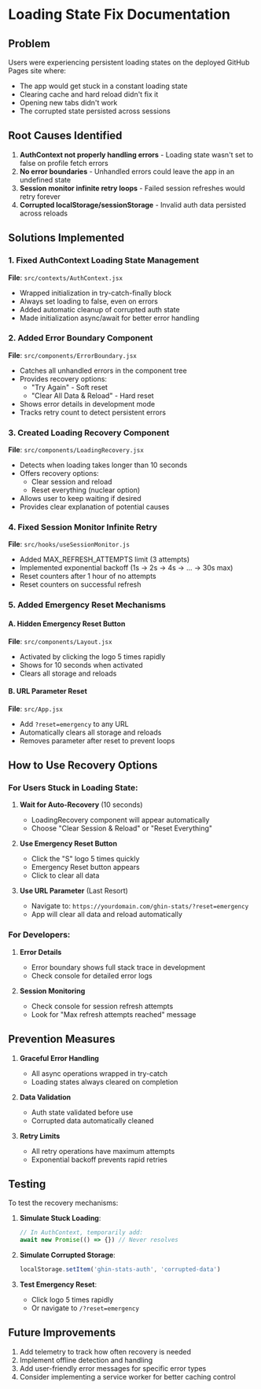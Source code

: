 # Loading State Fix Documentation

## Problem
Users were experiencing persistent loading states on the deployed GitHub Pages site where:
- The app would get stuck in a constant loading state
- Clearing cache and hard reload didn't fix it
- Opening new tabs didn't work
- The corrupted state persisted across sessions

## Root Causes Identified
1. **AuthContext not properly handling errors** - Loading state wasn't set to false on profile fetch errors
2. **No error boundaries** - Unhandled errors could leave the app in an undefined state
3. **Session monitor infinite retry loops** - Failed session refreshes would retry forever
4. **Corrupted localStorage/sessionStorage** - Invalid auth data persisted across reloads

## Solutions Implemented

### 1. Fixed AuthContext Loading State Management
**File**: `src/contexts/AuthContext.jsx`
- Wrapped initialization in try-catch-finally block
- Always set loading to false, even on errors
- Added automatic cleanup of corrupted auth state
- Made initialization async/await for better error handling

### 2. Added Error Boundary Component
**File**: `src/components/ErrorBoundary.jsx`
- Catches all unhandled errors in the component tree
- Provides recovery options:
  - "Try Again" - Soft reset
  - "Clear All Data & Reload" - Hard reset
- Shows error details in development mode
- Tracks retry count to detect persistent errors

### 3. Created Loading Recovery Component
**File**: `src/components/LoadingRecovery.jsx`
- Detects when loading takes longer than 10 seconds
- Offers recovery options:
  - Clear session and reload
  - Reset everything (nuclear option)
- Allows user to keep waiting if desired
- Provides clear explanation of potential causes

### 4. Fixed Session Monitor Infinite Retry
**File**: `src/hooks/useSessionMonitor.js`
- Added MAX_REFRESH_ATTEMPTS limit (3 attempts)
- Implemented exponential backoff (1s → 2s → 4s → ... → 30s max)
- Reset counters after 1 hour of no attempts
- Reset counters on successful refresh

### 5. Added Emergency Reset Mechanisms

#### A. Hidden Emergency Reset Button
**File**: `src/components/Layout.jsx`
- Activated by clicking the logo 5 times rapidly
- Shows for 10 seconds when activated
- Clears all storage and reloads

#### B. URL Parameter Reset
**File**: `src/App.jsx`
- Add `?reset=emergency` to any URL
- Automatically clears all storage and reloads
- Removes parameter after reset to prevent loops

## How to Use Recovery Options

### For Users Stuck in Loading State:

1. **Wait for Auto-Recovery** (10 seconds)
   - LoadingRecovery component will appear automatically
   - Choose "Clear Session & Reload" or "Reset Everything"

2. **Use Emergency Reset Button**
   - Click the "S" logo 5 times quickly
   - Emergency Reset button appears
   - Click to clear all data

3. **Use URL Parameter** (Last Resort)
   - Navigate to: `https://yourdomain.com/ghin-stats/?reset=emergency`
   - App will clear all data and reload automatically

### For Developers:

1. **Error Details**
   - Error boundary shows full stack trace in development
   - Check console for detailed error logs

2. **Session Monitoring**
   - Check console for session refresh attempts
   - Look for "Max refresh attempts reached" message

## Prevention Measures

1. **Graceful Error Handling**
   - All async operations wrapped in try-catch
   - Loading states always cleared on completion

2. **Data Validation**
   - Auth state validated before use
   - Corrupted data automatically cleaned

3. **Retry Limits**
   - All retry operations have maximum attempts
   - Exponential backoff prevents rapid retries

## Testing

To test the recovery mechanisms:

1. **Simulate Stuck Loading**:
   ```javascript
   // In AuthContext, temporarily add:
   await new Promise(() => {}) // Never resolves
   ```

2. **Simulate Corrupted Storage**:
   ```javascript
   localStorage.setItem('ghin-stats-auth', 'corrupted-data')
   ```

3. **Test Emergency Reset**:
   - Click logo 5 times rapidly
   - Or navigate to `/?reset=emergency`

## Future Improvements

1. Add telemetry to track how often recovery is needed
2. Implement offline detection and handling
3. Add user-friendly error messages for specific error types
4. Consider implementing a service worker for better caching control